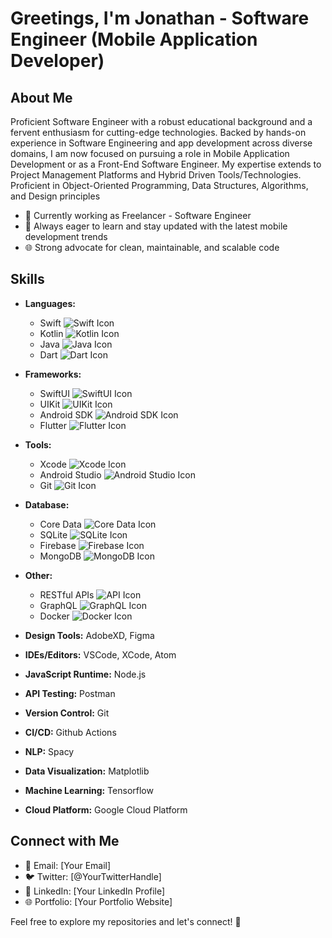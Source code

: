 # Greetings, I'm Jonathan - Software Engineer (Mobile Application Developer)

## About Me
Proficient Software Engineer with a robust educational background and a fervent enthusiasm for cutting-edge technologies. Backed by hands-on experience in Software Engineering and app development across diverse domains, I am now focused on pursuing a role in Mobile Application Development or as a Front-End Software Engineer. My expertise extends to Project Management Platforms and Hybrid Driven Tools/Technologies. Proficient in Object-Oriented Programming, Data Structures, Algorithms, and Design principles

- 💼 Currently working as Freelancer - Software Engineer
- 🚀 Always eager to learn and stay updated with the latest mobile development trends
- 🌐 Strong advocate for clean, maintainable, and scalable code

## Skills
- **Languages:**
  - Swift ![Swift Icon](https://img.icons8.com/color/48/000000/swift.png)
  - Kotlin ![Kotlin Icon](https://img.icons8.com/color/48/000000/kotlin.png)
  - Java ![Java Icon](https://img.icons8.com/color/48/000000/java-coffee-cup-logo.png)
  - Dart ![Dart Icon](https://img.icons8.com/color/48/000000/dart.png)

- **Frameworks:**
  - SwiftUI ![SwiftUI Icon](https://img.icons8.com/color/48/000000/swiftui.png)
  - UIKit ![UIKit Icon](https://img.icons8.com/color/48/000000/swift.png)
  - Android SDK ![Android SDK Icon](https://img.icons8.com/color/48/000000/android-os.png)
  - Flutter ![Flutter Icon](https://img.icons8.com/color/48/000000/flutter.png)

- **Tools:**
  - Xcode ![Xcode Icon](https://img.icons8.com/color/48/000000/xcode.png)
  - Android Studio ![Android Studio Icon](https://img.icons8.com/color/48/000000/android-studio.png)
  - Git ![Git Icon](https://img.icons8.com/color/48/000000/git.png)

- **Database:**
  - Core Data ![Core Data Icon](https://img.icons8.com/color/48/000000/database-restore.png)
  - SQLite ![SQLite Icon](https://img.icons8.com/color/48/000000/sql.png)
  - Firebase ![Firebase Icon](https://img.icons8.com/color/48/000000/firebase.png)
  - MongoDB ![MongoDB Icon](https://img.icons8.com/color/48/000000/mongodb.png)

- **Other:**
  - RESTful APIs ![API Icon](https://img.icons8.com/color/48/000000/api.png)
  - GraphQL ![GraphQL Icon](https://img.icons8.com/color/48/000000/graphql.png)
  - Docker ![Docker Icon](https://img.icons8.com/color/48/000000/docker.png)

- **Design Tools:** AdobeXD, Figma
- **IDEs/Editors:** VSCode, XCode, Atom
- **JavaScript Runtime:** Node.js
- **API Testing:** Postman
- **Version Control:** Git
- **CI/CD:** Github Actions
- **NLP:** Spacy
- **Data Visualization:** Matplotlib
- **Machine Learning:** Tensorflow
- **Cloud Platform:** Google Cloud Platform


## Connect with Me
- 📧 Email: [Your Email]
- 🐦 Twitter: [@YourTwitterHandle]
- 💼 LinkedIn: [Your LinkedIn Profile]
- 🌐 Portfolio: [Your Portfolio Website]


Feel free to explore my repositories and let's connect! 🚀
